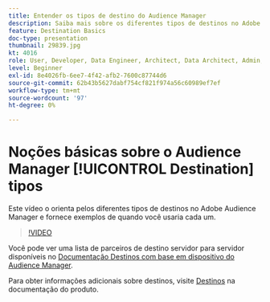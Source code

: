 ```yaml
---
title: Entender os tipos de destino do Audience Manager
description: Saiba mais sobre os diferentes tipos de destinos no Adobe Audience Manager e dê exemplos de quando você usaria cada um.
feature: Destination Basics
doc-type: presentation
thumbnail: 29839.jpg
kt: 4016
role: User, Developer, Data Engineer, Architect, Data Architect, Admin, Leader
level: Beginner
exl-id: 8e4026fb-6ee7-4f42-afb2-7600c87744d6
source-git-commit: 62b43b5627dabf754cf821f974a56c60989ef7ef
workflow-type: tm+mt
source-wordcount: '97'
ht-degree: 0%

---
```


# Noções básicas sobre o Audience Manager [!UICONTROL Destination] tipos

Este vídeo o orienta pelos diferentes tipos de destinos no Adobe Audience Manager e fornece exemplos de quando você usaria cada um.

>[!VIDEO](https://video.tv.adobe.com/v/29839/?quality=12)

Você pode ver uma lista de parceiros de destino servidor para servidor disponíveis no [Documentação Destinos com base em dispositivo do Audience Manager](https://experienceleague.adobe.com/docs/audience-manager/user-guide/features/destinations/device-based/device-based-destinations-list.html).

Para obter informações adicionais sobre destinos, visite [Destinos](https://experienceleague.adobe.com/docs/audience-manager/user-guide/features/destinations/destinations.html) na documentação do produto.
